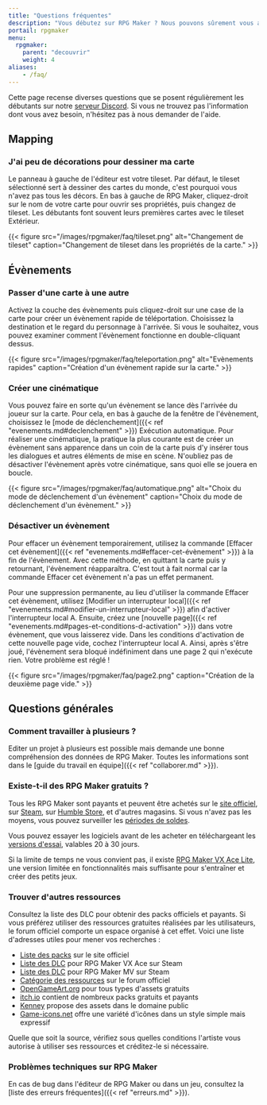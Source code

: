```yaml
---
title: "Questions fréquentes"
description: "Vous débutez sur RPG Maker ? Nous pouvons sûrement vous aider. Voici les réponses à toutes les questions que peuvent se poser les débutants."
portail: rpgmaker
menu:
  rpgmaker:
    parent: "decouvrir"
    weight: 4
aliases:
    - /faq/
---
```


Cette page recense diverses questions que se posent régulièrement les débutants sur notre [serveur Discord](https://discord.gg/RrBppaj). Si vous ne trouvez pas l'information dont vous avez besoin, n'hésitez pas à nous demander de l'aide.

## Mapping

### J'ai peu de décorations pour dessiner ma carte

Le panneau à gauche de l'éditeur est votre tileset. Par défaut, le tileset sélectionné sert à dessiner des cartes du monde, c'est pourquoi vous n'avez pas tous les décors. En bas à gauche de RPG Maker, cliquez-droit sur le nom de votre carte pour ouvrir ses propriétés, puis changez de tileset. Les débutants font souvent leurs premières cartes avec le tileset Extérieur.

{{< figure src="/images/rpgmaker/faq/tileset.png" alt="Changement de tileset" caption="Changement de tileset dans les propriétés de la carte." >}}

## Évènements

### Passer d'une carte à une autre

Activez la couche des évènements puis cliquez-droit sur une case de la carte pour créer un évènement rapide de téléportation. Choisissez la destination et le regard du personnage à l'arrivée. Si vous le souhaitez, vous pouvez examiner comment l'évènement fonctionne en double-cliquant dessus.

{{< figure src="/images/rpgmaker/faq/teleportation.png" alt="Evènements rapides" caption="Création d'un évènement rapide sur la carte." >}}

### Créer une cinématique

Vous pouvez faire en sorte qu'un évènement se lance dès l'arrivée du joueur sur la carte. Pour cela, en bas à gauche de la fenêtre de l'évènement, choisissez le [mode de déclenchement]({{< ref "evenements.md#declenchement" >}}) Exécution automatique. Pour réaliser une cinématique, la pratique la plus courante est de créer un évènement sans apparence dans un coin de la carte puis d'y insérer tous les dialogues et autres éléments de mise en scène. N'oubliez pas de désactiver l'évènement après votre cinématique, sans quoi elle se jouera en boucle.

{{< figure src="/images/rpgmaker/faq/automatique.png" alt="Choix du mode de déclenchement d'un évènement" caption="Choix du mode de déclenchement d'un évènement." >}}

### Désactiver un évènement

Pour effacer un évènement temporairement, utilisez la commande [Effacer cet évènement]({{< ref "evenements.md#effacer-cet-évènement" >}}) à la fin de l'évènement. Avec cette méthode, en quittant la carte puis y retournant, l'évènement réapparaîtra. C'est tout à fait normal car la commande Effacer cet évènement n'a pas un effet permanent.

Pour une suppression permanente, au lieu d'utiliser la commande Effacer cet évènement, utilisez [Modifier un interrupteur local]({{< ref "evenements.md#modifier-un-interrupteur-local" >}}) afin d'activer l'interrupteur local A. Ensuite, créez une [nouvelle page]({{< ref "evenements.md#pages-et-conditions-d-activation" >}}) dans votre évènement, que vous laisserez vide. Dans les conditions d'activation de cette nouvelle page vide, cochez l'interrupteur local A. Ainsi, après s'être joué, l'évènement sera bloqué indéfiniment dans une page 2 qui n'exécute rien. Votre problème est réglé !

{{< figure src="/images/rpgmaker/faq/page2.png" caption="Création de la deuxième page vide." >}}

## Questions générales

### Comment travailler à plusieurs ?

Editer un projet à plusieurs est possible mais demande une bonne compréhension des données de RPG Maker. Toutes les informations sont dans le [guide du travail en équipe]({{< ref "collaborer.md" >}}).

### Existe-t-il des RPG Maker gratuits ?

Tous les RPG Maker sont payants et peuvent être achetés sur le [site officiel](http://www.rpgmakerweb.com/products), sur [Steam](http://store.steampowered.com/search/?term=RPG+Maker), sur [Humble
Store](https://www.humblebundle.com/store/search?sort=bestselling&search=RPG%20Maker), et d'autres magasins. Si vous n'avez pas les moyens, vous pouvez surveiller les [périodes de soldes](https://isthereanydeal.com/game/rpgmakermv/history/).

Vous pouvez essayer les logiciels avant de les acheter en téléchargeant les [versions d'essai](http://www.rpgmakerweb.com/download/free-trials), valables 20 à 30 jours.

Si la limite de temps ne vous convient pas, il existe [RPG Maker VX Ace Lite](http://store.steampowered.com/app/224280/RPG_Maker_VX_Ace_Lite/), une version limitée en fonctionnalités mais suffisante pour s'entraîner et créer des petits jeux.

### Trouver d'autres ressources

Consultez la liste des DLC pour obtenir des packs officiels et payants. Si vous préférez utiliser des ressources gratuites réalisées par les utilisateurs, le forum officiel comporte un espace organisé à cet effet. Voici une liste d'adresses utiles pour mener vos recherches :

- [Liste des packs](http://www.rpgmakerweb.com/products/resources) sur le site officiel
- [Liste des DLC](https://store.steampowered.com/dlc/220700) pour RPG Maker VX Ace sur Steam
- [Liste des DLC](https://store.steampowered.com/dlc/363890) pour RPG Maker MV sur Steam
- [Catégorie des ressources](https://forums.rpgmakerweb.com/index.php?categories/resource-showcase.27/) sur le forum officiel
- [OpenGameArt.org](https://opengameart.org/) pour tous types d'assets gratuits
- [itch.io](https://itch.io/game-assets) contient de nombreux packs gratuits et payants
- [Kenney](http://www.kenney.nl/assets) propose des assets dans le domaine public
- [Game-icons.net](http://game-icons.net/) offre une variété d'icônes dans un style simple mais expressif

Quelle que soit la source, vérifiez sous quelles conditions l'artiste vous autorise à utiliser ses ressources et créditez-le si nécessaire.

### Problèmes techniques sur RPG Maker

En cas de bug dans l'éditeur de RPG Maker ou dans un jeu, consultez la [liste des erreurs fréquentes]({{< ref "erreurs.md" >}}).
